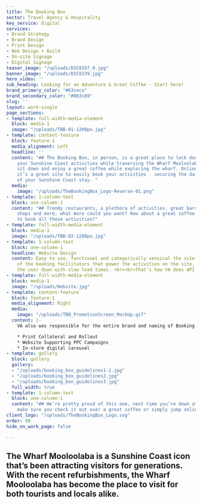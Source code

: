 ```yaml
---
title: The Booking Box
sector: Travel Agency & Hospitality
key_service: Digital
services:
- Brand Strategy
- Brand Design
- Print Design
- Web Design + Build
- On-site Signage
- Digital Signage
teaser_image: "/uploads/DSC8357_0.jpg"
banner_image: "/uploads/DSC8339.jpg"
hero_video: ''
sub_heading: Looking for an Adventure & Great Coffee - Start here!
brand_primary_color: "#63ceca"
brand_secondary_color: "#003c69"
slug: ''
layout: work-single
page_sections:
- template: full-width-media-element
  block: media-1
  image: "/uploads/TBB-01-1200px.jpg"
- template: content-feature
  block: feature-1
  media_alignment: Left
  headline: ''
  content: "## The Booking Box, in person, is a great place to lock down and secure
    your Sunshine Coast activities while traversing the Wharf Mooloolaba, or simply
    sit down and enjoy a great coffee while exploring the wharf. Online, however,
    it’s a great site to easily book your activities - securing the daily adventures
    of your Sunshine Coast stay. "
  media:
    image: "/uploads/TheBookingBox_Logo-Reverse-01.png"
- template: 1-column-text
  block: one-column-1
  content: "## Trendy restaurants, a plethora of activities, great bars, arcades,
    shops and more, what more could you want? How about a great coffee and a place
    to book all those activities?"
- template: full-width-media-element
  block: media-1
  image: "/uploads/TBB-02-1200px.jpg"
- template: 1-column-text
  block: one-column-1
  headline: Website Design
  content: Easy to use, functional and categorically sensical the site makes the most
    of the booking facilitators that power the activities on the site, without bogging
    the user down with slow load times. <br><br>That’s how VA does API’s!
- template: full-width-media-element
  block: media-1
  image: "/uploads/Website.jpg"
- template: content-feature
  block: feature-1
  media_alignment: Right
  media:
    image: "/uploads/TBB_PromotionScreen_MockUp.gif"
  content: |-
    VA also was responsible for the entire brand and naming of Booking Box. From conception through to the custom hanging sign.

    * Print Collateral and Rollout
    * Website Supporting PPC Campaigns
    * In-store digital carousel
- template: gallery
  block: gallery
  gallery:
  - "/uploads/booking_box_guidelines1-1.jpg"
  - "/uploads/booking_box_guidelines2.jpg"
  - "/uploads/booking_box_guidelines3.jpg"
  full_width: true
- template: 1-column-text
  block: one-column-1
  content: "## We’re pretty proud of this one, next time you’re down at the Wharf
    make sure you check it out over a great coffee or simply jump online."
client_logo: "/uploads/TheBookingBox_Logo.svg"
order: 90
hide_on_work_page: false

---
```

## The Wharf Mooloolaba is a Sunshine Coast icon that’s been attracting visitors for generations. With the recent refurbishments, the Wharf Mooloolaba has become the place to visit for both tourists and locals alike. 